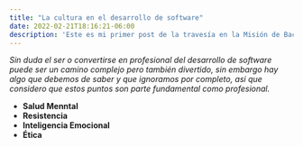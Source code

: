 ```yaml
---
title: "La cultura en el desarrollo de software"
date: 2022-02-21T18:16:21-06:00
description: 'Este es mi primer post de la travesía en la Misión de Backend con Node JS de Launch X.'
---
```


_Sin duda el ser o convertirse en profesional del desarrollo de software puede ser un camino complejo pero también divertido, sin embargo hay algo que debemos de saber y que ignoramos por completo, asi que considero que estos puntos son parte fundamental como profesional._

- **Salud Menntal**
- **Resistencia**
- **Inteligencia Emocional**
- **Ética**
